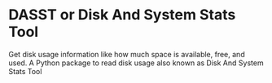 # DASST or Disk And System Stats Tool
 Get disk usage information like how much space is available, free, and used.
 A Python package to read disk usage also known as Disk And System Stats Tool
